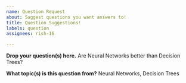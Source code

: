 ```yaml
---
name: Question Request
about: Suggest questions you want answers to!
title: Question Suggestions!
labels: question
assignees: rish-16

---
```


**Drop your question(s) here.**
Are Neural Networks better than Decision Trees?

**What topic(s) is this question from?**
Neural Networks, Decision Trees
